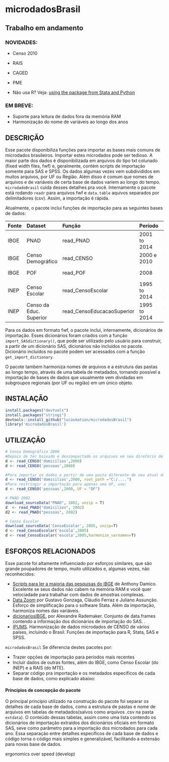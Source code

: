 
<!-- README.md is generated from README.Rmd. Please edit that file -->
microdadosBrasil
================

Trabalho em andamento
---------------------

### NOVIDADES:

-   Censo 2010
-   RAIS
-   CAGED
-   PME

-   Não usa R? Veja: [using the package from Stata and Python](https://github.com/lucasmation/microdadosBrasil/blob/master/vignettes/Running_from_other_software.Rmd)

### EM BREVE:

-   Suporte para leitura de dados fora da memória RAM
-   Harmonização do nome de variáveis ao longo dos anos

DESCRIÇÃO
---------

Esse pacote disponibiliza funções para importar as bases mais comuns de microdados brasileiros. Importar estes microdados pode ser tedioso. A maior parte dos dados é disponibilizada em arquivos do tipo txt colunado (fixed width files, fwf) e, geralmente, contém scripts de importação somente para SAS e SPSS. Os dados algumas vezes vem subdivididos em muitos arquivos, por UF ou Região. Além disso é comum que nomes de arquivos e de variáveis de certa base de dados variem ao longo do tempo. `microdadoBrasil` cuida desses detalhes pra você. Internamente o pacote está rodando `readr` para arquivos fwf e `data.table` aquivos separados por delimitadores (csv). Assim, a importação é rápida.

Atualmente, o pacote inclui funções de importação para as seguintes bases de dados:

| Fonte | Dataset                 | Função                      | Período      | Subdataset                 |
|:------|:------------------------|:----------------------------|:-------------|:---------------------------|
| IBGE  | PNAD                    | read\_PNAD                  | 2001 to 2014 | domicilios, pessoas        |
| IBGE  | Censo Demográfico       | read\_CENSO                 | 2000 e 2010  | domicilios, pessoas        |
| IBGE  | POF                     | read\_POF                   | 2008         | several, ver detalhes      |
| INEP  | Censo Escolar           | read\_CensoEscolar          | 1995 to 2014 | escolas, ..., ver detalhes |
| INEP  | Censo da Educ. Superior | read\_CensoEducacaoSuperior | 1995 to 2014 | ver detalhes               |

Para os dados em formato fwf, o pacote inclui, internamente, dicionários de importação. Esses dicionários foram criados com a função `import_SASdictionary()`, que pode ser utilizado pelo usuário para construir, a partir de um dicionário SAS, dicionários não incluídos no pacote. Dicionário incluídos no pacote podem ser acessados com a função `get_import_dictionary`.

O pacote também harmoniza nomes de arquivos e a estrutura das pastas ao longo tempo, através de uma tabela de metadados, tornando possível a importação de bases de dados que usualmente vem dividadas em subgroupos regionais (por UF ou região) em um único objeto.

INSTALAÇÃO
----------

``` r
install.packages("devtools")
install.packages("stringi") 
devtools::install_github("lucasmation/microdadosBrasil")
library('microdadosBrasil')
```

UTILIZAÇÃO
----------

``` r
# Censo Demográfico 2000
#Depois de ter baixado e descompactado os arquivos em seu diretório de trabalho , rode:
d <- read_CENSO('domicilios',2000)
d <- read_CENSO('pessoas',2000)

#Para importar os dados a partir de uma pasta diferente de seu atual diretório de trabalho, use 
d <- read_CENSO('domicilios',2000, root_path ="C:/....")
#Para restringir a importação para apenas uma UF, use:
d <- read_CENSO('pessoas',2000, UF = "DF")

# PNAD 2002
download_sourceData("PNAD", 2002, unzip = T)
d  <- read_PNAD("domicilios", 2002)
d2 <- read_PNAD("pessoas", 2002)

# Censo Escolar
download_sourceData('CensoEscolar', 2005, unzip=T)
d <- read_CensoEscolar('escola',2005)
d <- read_CensoEscolar('escola',2005,harmonize_varnames=T)
```

ESFORÇOS RELACIONADOS
---------------------

Esse pacote foi altamente influenciado por esforços similares, que são grande poupadores de tempo, muito utilizados e, algumas vezes, não reconhecidos:

-   [Scripts para ler a maioria das pesquisas do IBGE](http://www.asdfree.com/) de Anthony Damico. Excelente se seus dados não cabem na memória RAM e você quer velociadade para trabalhar com dados de amostras complexas.
-   [Data Zoom](http://www.econ.puc-rio.br/datazoom/) por Gustavo Gonzaga, Cláudio Ferraz e Juliano Assunção. Esforço de simplificação para o software Stata. Além da importação, harmoniza nomes das variáveis.
-   [dicionariosIBGE](https://cran.r-project.org/web/packages/dicionariosIBGE/index.html), por Alexandre Rademaker. Conjunto de data.frames contendo a informação dos dicionários de importação do SAS. .
-   [IPUMS](https://international.ipums.org/international/). Harmonização de dados microdados de CENSO de vários países, incluindo o Brasil. Funções de importação para R, Stata, SAS e SPSS.

`microdadosBrasil` Se diferencia destes pacotes por:

-   Trazer opções de importação para períodos mais recentes
-   Incluir dados de outras fontes, além do IBGE, como Censo Escolar (do INEP) e a RAIS (do MTE).
-   Separar código pra importação e os metadados específicos de cada base de dados, como explicado abaixo:

#### Princípios de concepção do pacote

O principal princípio utilizado na construção do pacote foi separar os detalhes de cada base de dados, como a estrutura de pastas e nome de arquivos em tabelas de metadados(salvos como arquivos .csv na pasta `extdata`). O conteúdo dessas tabelas, assim como uma lista contendo os dicionários de importação extraídos dos dicionários oficiais em formato SAS, seve como parâmetro para a importação dos microdados para cada ano. Essa separação entre detalhes específicos de cada base de dados e código torna o código mais simples e generalizável, facilitando a extensão para novas base de dados.

ergonomics over speed (develop)
